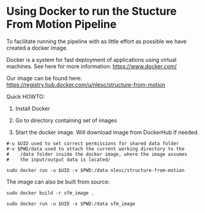 Using Docker to run the Stucture From Motion Pipeline
=====================================================

To facilitate running the pipeline with as little effort as possible we have created a docker image.

Docker is a system for fast deployment of applications using virtual machines. See here for more information: https://www.docker.com/

Our image can be found here: https://registry.hub.docker.com/u/nlesc/structure-from-motion

Quick HOWTO:

1) Install Docker

2) Go to directory containing set of images

3) Start the docker image. Will download image from DockerHub if needed.

````
#-u $UID used to set correct permissions for shared data folder
#-v $PWD/data used to attach the current working directory to the
#    /data folder inside the docker image, where the image assumes
#    the input/output data is located/

sudo docker run -u $UID -v $PWD:/data nlesc/structure-from-motion
````

The image can also be built from source:

````
sudo docker build -r sfm_image .

sudo docker run -u $UID -v $PWD:/data sfm_image
````
